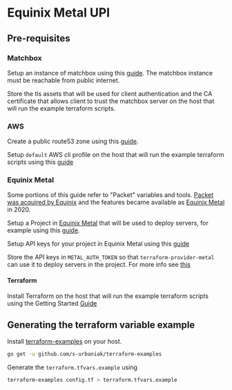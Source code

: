 # Equinix Metal UPI

## Pre-requisites

### Matchbox

Setup an instance of matchbox using this [guide][coreos-matchbox-getting-started]. The matchbox instance must be reachable from public internet.

Store the tls assets that will be used for client authentication and the CA certificate that allows client to trust the matchbox server on the host that will run the example terraform scripts.

### AWS

Create a public route53 zone using this [guide][aws-create-public-route53-zone].

Setup `default` AWS cli profile on the host that will run the example terraform scripts using this [guide][aws-cli-configure-creds]

### Equinix Metal

Some portions of this guide refer to "Packet" variables and tools. [Packet was
acquired by Equinix][acquisition] and the features became available as [Equinix
Metal][introducing-equinix-metal] in 2020.

Setup a Project in [Equinix Metal][equinix-metal] that will be used to deploy servers, for example using this [guide][metal-deploy-server].

Setup API keys for your project in Equinix Metal using this [guide][metal-api-keys]

Store the API keys in `METAL_AUTH_TOKEN` so that `terraform-provider-metal`
can use it to deploy servers in the project. For more info see
[this][terraform-provider-metal-auth]

#### Terraform

Install Terraform on the host that will run the example terraform scripts using the Getting Started [Guide][terraform-getting-started]

## Generating the terraform variable example

Install [terraform-examples][terraform-examples] on your host.

```sh
go get -u github.com/s-urbaniak/terraform-examples
```

Generate the `terraform.tfvars.example` using

```sh
terraform-examples config.tf > terraform.tfvars.example
```

[aws-cli-configure-creds]: https://docs.aws.amazon.com/cli/latest/userguide/cli-configure-files.html
[aws-create-public-route53-zone]: https://docs.aws.amazon.com/Route53/latest/DeveloperGuide/CreatingHostedZone.html
[coreos-matchbox-getting-started]: https://matchbox.psdn.io/getting-started/
[metal-api-keys]: https://metal.equinix.com/developers/docs/accounts/users/#api-keys
[metal-deploy-server]: https://metal.equinix.com/developers/docs/deploy/on-demand/
[terraform-examples]: https://github.com/s-urbaniak/terraform-examples#terraform-examples
[terraform-getting-started]: https://learn.hashicorp.com/terraform/getting-started/install.html
[terraform-provider-metal-auth]: https://registry.terraform.io/providers/equinix/metal/latest/docs#auth_token
[acquisition]: https://www.equinix.com/newsroom/press-releases/2020/03/equinix-completes-acquisition-of-bare-metal-leader-packet
[introducing-equinix-metal]: https://blog.equinix.com/blog/2020/10/06/equinix-metal-metal-and-more/
[equinix-metal]: https://metal.equinix.com
